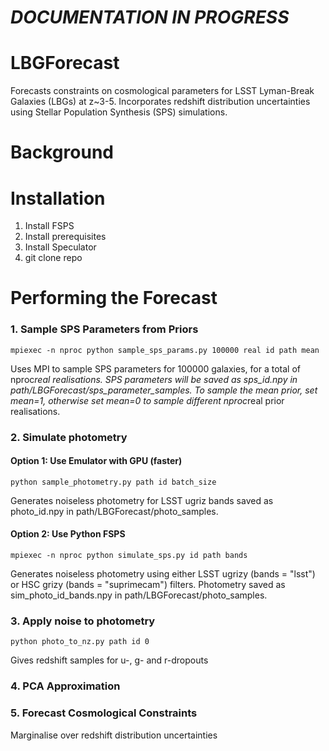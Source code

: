 # ***DOCUMENTATION IN PROGRESS***
# LBGForecast
Forecasts constraints on cosmological parameters for LSST Lyman-Break Galaxies (LBGs) at z~3-5. Incorporates redshift distribution uncertainties using Stellar Population Synthesis (SPS) simulations.

# Background

# Installation

1. Install FSPS
2. Install prerequisites 
3. Install Speculator
4. git clone repo

# Performing the Forecast
### 1. Sample SPS Parameters from Priors

```
mpiexec -n nproc python sample_sps_params.py 100000 real id path mean
```
Uses MPI to sample SPS parameters for 100000 galaxies, for a total of nproc*real realisations. SPS parameters will be saved as sps_id.npy in path/LBGForecast/sps_parameter_samples. To sample the mean prior, set mean=1, otherwise set mean=0 to sample different nproc*real prior realisations.

### 2. Simulate photometry 

#### Option 1: Use Emulator with GPU (faster)
```
python sample_photometry.py path id batch_size
```
Generates noiseless photometry for LSST ugriz bands saved as photo_id.npy in path/LBGForecast/photo_samples.

#### Option 2: Use Python FSPS
```
mpiexec -n nproc python simulate_sps.py id path bands
```
Generates noiseless photometry using either LSST ugrizy (bands = "lsst") or HSC grizy (bands = "suprimecam") filters. Photometry saved as sim_photo_id_bands.npy in path/LBGForecast/photo_samples.
### 3. Apply noise to photometry

```
python photo_to_nz.py path id 0
```
Gives redshift samples for u-, g- and r-dropouts

### 4. PCA Approximation
### 5. Forecast Cosmological Constraints
Marginalise over redshift distribution uncertainties
